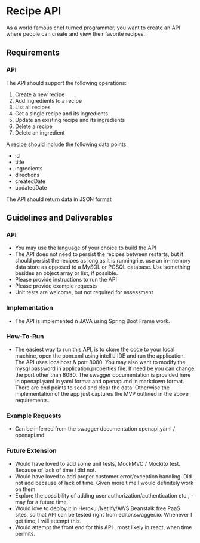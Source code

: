 # Recipe API

As a world famous chef turned programmer, you want to create an API where people can create and view their favorite recipes.

## Requirements

### API

The API should support the following operations:

1. Create a new recipe
2. Add Ingredients to a recipe
3. List all recipes
4. Get a single recipe and its ingredients
5. Update an existing recipe and its ingredients
6. Delete a recipe
7. Delete an ingredient

A recipe should include the following data points

- id
- title
- ingredients
- directions
- createdDate
- updatedDate

The API should return data in JSON format

## Guidelines and Deliverables

### API

- You may use the language of your choice to build the API
- The API does not need to persist the recipes between restarts, but it should
  persist the recipes as long as it is running i.e. use an in-memory data store
  as opposed to a MySQL or PGSQL database. Use something besides an object
  array or list, if possible.
- Please provide instructions to run the API
- Please provide example requests
- Unit tests are welcome, but not required for assessment


### Implementation

  - The API is implemented n JAVA using Spring Boot Frame work. 

### How-To-Run

  - The easiest way to run this API, is to clone the code to your local machine, open the pom.xml using intelliJ IDE and run the application. The API uses localhost & port 8080. You may also want to modify the mysql password in application.properties file. If need be you can change the port other than 8080. The swagger documentation is provided here in openapi.yaml in yaml format and openapi.md in markdown format. There are end points to seed and clear the data. Otherwise the implementation of the app just captures the MVP outlined in the above requirements.

### Example Requests

  - Can be inferred from the swagger documentation openapi.yaml / openapi.md

### Future Extension

  - Would have loved to add some unit tests, MockMVC / Mockito test. Because of lack of time I did not.
  - Would have loved to add proper customer error/exception handling. Did not add because of lack of time.
  Given more time I would definitely work on them
  - Explore the possibility of adding user authorization/authentication etc., - may for a future time.
  - Would love to deploy it in Heroku /Netlify/AWS Beanstalk free PaaS sites, so that API can be tested right from editor.swagger.io. Whenever I get time, I will attempt this.
  - Would attempt the front end for this API , most likely in react, when time permits.